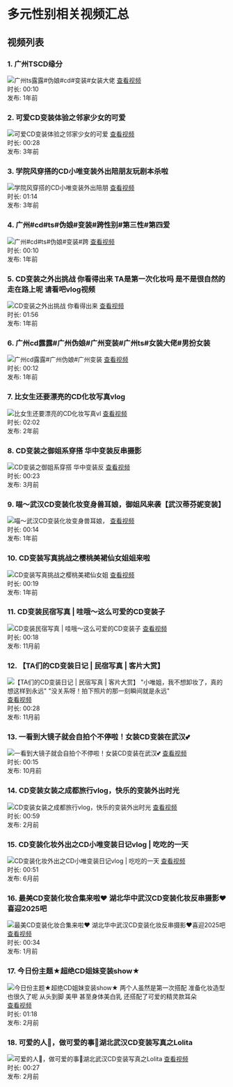 # 多元性别相关视频汇总

## 视频列表

### 1. 广州TSCD缘分
![广州ts露露#伪娘#cd#变装#女装大佬](//vthumb.ykimg.com/05470601642FEA97A81C9C3D7A019586)
[查看视频](//v.youku.com/v_show/id_XNTk1NDA2MjY2MA==.html?from=s1.8-1-1.2 "广州ts露露#伪娘#cd#变装#女装大佬")  
时长: 00:10  
发布: 1年前  

### 2. 可爱CD变装体验之邻家少女的可爱
![可爱CD变装体验之邻家少女的可爱](//vthumb.ykimg.com/05410101620256340000013AC200C9CD)
[查看视频](//v.youku.com/v_show/id_XNTg0MDU4MzI5Mg==.html?from=s1.8-1-1.2 "可爱CD变装体验之邻家少女的可爱")  
时长: 00:28  
发布: 3年前  

### 3. 学院风穿搭的CD小唯变装外出陪朋友玩剧本杀啦
![学院风穿搭的CD小唯变装外出陪朋](//vthumb.ykimg.com/0541010162075D9A0000013AC20CF9AD)
[查看视频](//v.youku.com/v_show/id_XNTg0MTA5NjA0MA==.html?from=s1.8-1-1.2 "学院风穿搭的CD小唯变装外出陪朋友玩剧本杀啦")  
时长: 01:14  
发布: 3年前  

### 4. 广州#cd#ts#伪娘#变装#跨性别#第三性#第四爱
![广州#cd#ts#伪娘#变装#跨](//vthumb.ykimg.com/0547040864A01566A81D2CAD33068CC2)
[查看视频](//v.youku.com/v_show/id_XNTk3NjQxMDI1Ng==.html?from=s1.8-1-1.2 "广州#cd#ts#伪娘#变装#跨性别#第三性#第四爱")  
时长: 00:10  
发布: 1年前  

### 5. CD变装之外出挑战 你看得出来 TA是第一次化妆吗 是不是很自然的走在路上呢 请看吧vlog视频
![CD变装之外出挑战 你看得出来](//vthumb.ykimg.com/0541010165410308A81D2642FE083948)
[查看视频](//v.youku.com/v_show/id_XNjEzMzU5MjI1Ng==.html?from=s1.8-1-1.2 "CD变装之外出挑战 你看得出来 TA是第一次化妆吗 是不是很自然的走在路上呢 请看吧vlog视频")  
时长: 01:56  
发布: 1年前  

### 6. 广州cd露露#广州伪娘#广州变装#广州ts#女装大佬#男扮女装
![广州cd露露#广州伪娘#广州变装](//vthumb.ykimg.com/05410101642FEB35A81D61BC8E067300)
[查看视频](//v.youku.com/v_show/id_XNTk1NDA2Mjk1Mg==.html?from=s1.8-1-1.2 "广州cd露露#广州伪娘#广州变装#广州ts#女装大佬#男扮女装")  
时长: 00:12  
发布: 1年前  

### 7. 比女生还要漂亮的CD化妆写真vlog
![比女生还要漂亮的CD化妆写真vl](//vthumb.ykimg.com/05410101630915E70000013AC207FFF6)
[查看视频](//v.youku.com/v_show/id_XNTg5ODIwNzM4OA==.html?from=s1.8-1-1.2 "比女生还要漂亮的CD化妆写真vlog")  
时长: 02:02  
发布: 2年前  

### 8. CD变装之御姐系穿搭 华中变装反串摄影
![CD变装之御姐系穿搭 华中变装反](//vthumb.ykimg.com/05410408672E12F639534F0FA901948B)
[查看视频](//v.youku.com/v_show/id_XNjQzNjYyNTc2MA==.html?from=s1.8-1-1.2 "CD变装之御姐系穿搭 华中变装反串摄影")  
时长: 00:23  
发布: 3月前  

### 9. 喵～武汉CD变装化妆变身兽耳娘，御姐风来袭【武汉蒂芬妮变装】
![喵～武汉CD变装化妆变身兽耳娘，](//vthumb.ykimg.com/05410601653D0AB2A81C017049084EB4)
[查看视频](//v.youku.com/v_show/id_XNjEyODAwNjUzMg==.html?from=s1.8-1-1.2 "喵～武汉CD变装化妆变身兽耳娘，御姐风来袭【武汉蒂芬妮变装】")  
时长: 00:14  
发布: 1年前  

### 10. CD变装写真挑战之樱桃美裙仙女姐姐来啦
![CD变装写真挑战之樱桃美裙仙女姐](//vthumb.ykimg.com/054106016543A7F8A81C57C7CA09FBD9)
[查看视频](//v.youku.com/v_show/id_XNjEzNzYyNzcyOA==.html?from=s1.8-1-1.2 "CD变装写真挑战之樱桃美裙仙女姐姐来啦")  
时长: 00:19  
发布: 1年前  

### 11. CD变装民宿写真 | 哇哦～这么可爱的CD变装子
![CD变装民宿写真 | 哇哦～这么可爱的CD变装子](//vthumb.ykimg.com/0541010165F3D1B5A81D36D81502ACCA)
[查看视频](//v.youku.com/v_show/id_XNjM3NTgxNjU4NA==.html?from=s1.8-1-1.2 "CD变装民宿写真 | 哇哦～这么可爱的CD变装子")  
时长: 00:18  
发布: 11月前  

### 12. 【TA们的CD变装日记 | 民宿写真 | 客片大赏】
![【TA们的CD变装日记 | 民宿写真 | 客片大赏】 "小唯姐，我不想卸妆了，真的想这样到永远" "没关系呀！拍下照片的那一刻瞬间就是永远"](//vthumb.ykimg.com/0541010165EDC370A81D93D5FF0C4A14)
[查看视频](//v.youku.com/v_show/id_XNjM3NDk2Mzk0MA==.html?from=s1.8-1-1.2 "【TA们的CD变装日记 | 民宿写真 | 客片大赏】 \"小唯姐，我不想卸妆了，真的想这样到永远\" \"没关系呀！拍下照片的那一刻瞬间就是永远\"")  
时长: 00:28  
发布: 11月前  

### 13. 一看到大镜子就会自拍个不停啦！女装CD变装在武汉💕
![一看到大镜子就会自拍个不停啦！女装CD变装在武汉💕](//vthumb.ykimg.com/054106016617B7BFA81D54AA5708080A)
[查看视频](//v.youku.com/v_show/id_XNjM4MTcyNDkzMg==.html?from=s1.8-1-1.2 "一看到大镜子就会自拍个不停啦！女装CD变装在武汉💕")  
时长: 00:15  
发布: 10月前  

### 14. CD变装女装之成都旅行vlog，快乐的变装外出时光
![CD变装女装之成都旅行vlog，快乐的变装外出时光](//vthumb.ykimg.com/054106016760F9473953963D6507E868)
[查看视频](//v.youku.com/v_show/id_XNjQ1Mjc2NjMxNg==.html?from=s1.8-1-1.2 "CD变装女装之成都旅行vlog，快乐的变装外出时光")  
时长: 00:59  
发布: 2月前  

### 15. CD变装化妆外出之CD小唯变装日记vlog | 吃吃的一天
![CD变装化妆外出之CD小唯变装日记vlog | 吃吃的一天](//vthumb.ykimg.com/0541060166BC8A2D3950C95C610898F7)
[查看视频](//v.youku.com/v_show/id_XNjQyMTMxNDg4NA==.html?from=s1.8-1-1.2 "CD变装化妆外出之CD小唯变装日记vlog | 吃吃的一天")  
时长: 00:51  
发布: 6月前  

### 16. 最美CD变装化妆合集来啦❤️ 湖北华中武汉CD变装化妆反串摄影❤️喜迎2025吧
![最美CD变装化妆合集来啦❤️ 湖北华中武汉CD变装化妆反串摄影❤️喜迎2025吧](//vthumb.ykimg.com/054106016774CA9E39525937110BD059)
[查看视频](//v.youku.com/v_show/id_XNjQ1NTY4NDMwNA==.html?from=s1.8-1-1.2 "最美CD变装化妆合集来啦❤️ 湖北华中武汉CD变装化妆反串摄影❤️喜迎2025吧")  
时长: 00:34  
发布: 1月前  

### 17. 今日份主题★超绝CD姐妹变装show★
![今日份主题★超绝CD姐妹变装show★ 两个人虽然是第一次搭配 准备化妆造型也很久了呢 从头到脚 美甲 甚至身体美白乳 还搭配了可爱的精灵款耳朵](//vthumb.ykimg.com/05410601676AF674395216353D064E1D)
[查看视频](//v.youku.com/v_show/id_XNjQ0NjcxODQ2OA==.html?from=s1.8-1-1.2 "今日份主题★超绝CD姐妹变装show★ 两个人虽然是第一次搭配 准备化妆造型也很久了呢 从头到脚 美甲 甚至身体美白乳 还搭配了可爱的精灵款耳朵")  
时长: 01:18  
发布: 2月前  

### 18. 可爱的人🍭，做可爱的事🍡湖北武汉CD变装写真之Lolita
![可爱的人🍭，做可爱的事🍡湖北武汉CD变装写真之Lolita](//vthumb.ykimg.com/05410601676EE1C4395371651A061521)
[查看视频](//v.youku.com/v_show/id_XNjQ0NzM4NDAwOA==.html?from=s1.8-1-1.2 "可爱的人🍭，做可爱的事🍡湖北武汉CD变装写真之Lolita")  
时长: 00:27  
发布: 2月前  